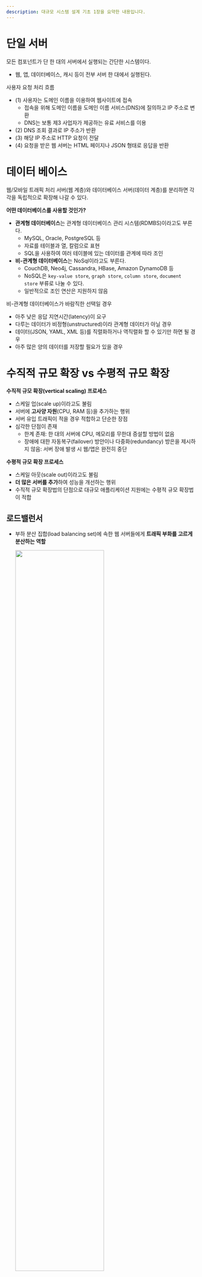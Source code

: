 ```yaml
---
description: 대규모 시스템 설계 기초 1장을 요약한 내용입니다.
---
```


# 단일 서버

모든 컴포넌트가 단 한 대의 서버에서 실행되는 간단한 시스템이다.
- 웹, 앱, 데이터베이스, 캐시 등이 전부 서버 한 대에서 실행된다.

사용자 요청 처리 흐름

- (1) 사용자는 도메인 이름을 이용하여 웹사이트에 접속
  - 접속을 위해 도메인 이름을 도메인 이름 서비스(DNS)에 질의하고 IP 주소로 변환
  - DNS는 보통 제3 사업자가 제공하는 유료 서비스를 이용
- (2) DNS 조회 결과로 IP 주소가 반환
- (3) 해당 IP 주소로 HTTP 요청이 전달
- (4) 요청을 받은 웹 서버는 HTML 페이지나 JSON 형태로 응답을 반환

# 데이터 베이스

웹/모바일 트래픽 처리 서버(웹 계층)와 데이터베이스 서버(데이터 계층)를 분리하면 각각을 독립적으로 확장해 나갈 수 있다.

**어떤 데이터베이스를 사용할 것인가?**

- **관계형 데이터베이스**는 관계형 데이터베이스 관리 시스템(RDMBS)이라고도 부른다.
  - MySQL, Oracle, PostgreSQL 등
  - 자료를 테이블과 열, 칼럼으로 표현
  - SQL을 사용하여 여러 테이블에 있는 데이터를 관계에 따라 조인
- **비-관계형 데이터베이스**는 NoSql이라고도 부른다.
  - CouchDB, Neo4j, Cassandra, HBase, Amazon DynamoDB 등
  - NoSQL은 `key-value store`, `graph store`, `column store`, `document store` 부류로 나눌 수 있다.
  - 일반적으로 조인 연산은 지원하지 않음

비-관계형 데이터베이스가 바람직한 선택일 경우
- 아주 낮은 응답 지연시간(latency)이 요구
- 다루는 데이터가 비정형(unstructured)이라 관계형 데이터가 아닐 경우
- 데이터(JSON, YAML, XML 등)를 직렬화하거나 역직렬화 할 수 있기만 하면 될 경우
- 아주 많은 양의 데이터를 저장할 필요가 있을 경우

# 수직적 규모 확장 vs 수평적 규모 확장

**수직적 규모 확장(vertical scaling) 프로세스**
- 스케일 업(scale up)이라고도 불림
- 서버에 **고사양 자원**(CPU, RAM 등)을 추가하는 행위
- 서버 유입 트래픽이 적을 경우 적합하고 단순한 장점
- 심각한 단점이 존재
  - 한계 존재: 한 대의 서버에 CPU, 메모리를 무한대 증설할 방법이 없음
  - 장애에 대한 자동복구(failover) 방안이나 다중화(redundancy) 방은을 제시하지 않음: 서버 장애 발생 시 웹/앱은 완전히 중단

**수평적 규모 확장 프로세스**
- 스케일 아웃(scale out)이라고도 불림
- **더 많은 서버를 추가**하여 성능을 개선하는 행위
- 수직적 규모 확장법의 단점으로 대규모 애플리케이션 지원에는 수평적 규모 확장법이 적합

## 로드밸런서
- 부하 분산 집합(load balancing set)에 속한 웹 서버들에게 **트래픽 부화를 고르게 분산하는 역할**

  <img src="../../.gitbook/assets/system-design-interview/load-balance.png" width="70%">

사용자는 로드밸런서의 `공개 IP 주소`(public IP address)로 접속
- 웹 서버는 클라이언트 접속을 직접 처리하지 않고 보안을 위해 서버 간 통신에는 `사설 IP 주소`(private IP address) 이용
- 사설 API 주소는 같은 네트워크에 속한 서버 사이의 통신에만 쓰일 수 있는 IP 주소
- 인터넷을 통한 접속은 불가

부하 분산 집합에 또 하나의 웹 서버를 추가하고 나면 **장애를 자동복구하지 못하는 문제(no failover)**는 해소
- 웹 계층의 가용성(availability)은 향상

## 데이터베이스 다중화

많은 데이터베이스 관리 시스템이 다중화를 지원한다.
- 보통 서버 사이에 master-slave 관계를 설정하고 **데이터 원본은 master 서버**에, **사본은 slave 서버**에 저장하는 방식
- **쓰기 연산은 master**에서만 지원(insert, delete, update)
- **slave** DB는 master DB로부터 그 사본을 전달받고, **읽기 연산만**을 지원
- 대부분의 애플리케이션은 읽기 연산의 비중이 쓰기 연산보다 훨씬 높아서 통상 slave DB 수가 주 데이터베이스의 수보다 많다.

데이터베이스를 다중화할 경우 얻을 수 있는 이득
- `더 나은 성능`: 모든 데이터 변경 연산은 master, 읽기 연산은 slave로 분산되어 병렬로 처리될 수 있는 질의 수가 늘어나므로 성능이 좋아진다.
- `안정성(reliability)`: 자연 재해 등으로 데이터베이스 서버 가운데 일부가 파괴되어도 데이터는 보존. (데이터를 지역적으로 떨어진 여러 장소에 다중화)
- `가용성(availability)`: 데이터를 여러 지역에 복제함으로 하나의 데이터베이스 서버에 장애가 발생하더라도 다른 서버에 있는 데이터를 가져와 계속 서비스.

로드밸런서와 데이터베이스 다중화를 고려한 설계안
- (1) 사용자는 DNS로부터 로드밸런서의 공개 IP 주소를 받는다.
- (2) 사용자는 해당 IP 주소를 사용해 로드밸런서에 접속.
- (3) HTTP 요청은 서버 1이나 서버 2로 전달
- (4) 웹 서버는 사용자의 데이터를 부 데이터베이스 서버에서 읽는다.
- (5) 웹 서버는 데이터 변경 연산(데이터 추가, 삭제, 갱신 연산 등)은 주 데이터베이스로 전달한다.

이제 응답시간(latency)을 개선해볼 순서다.
- 응답 시간은 캐시(cache)를 붙이고 정적 콘텐츠를 콘텐츠 전송 네트워크(Content Delivery Network, CDN)로 옮기면 개선할 수 있다.

# 캐시

캐시는 값비싼 연산 결과 또는 자주 참조되는 데이터를 메모리 안에 두고, 이후 요청이 보다 빨리 처리될 수 있도록 하는 저장소이다.
- 애플리케이션의 성능은 데이터베이스를 얼마나 자주 호출하느냐에 크게 좌우되는데, 캐시는 그런 문제를 완화할 수 있다.

**캐시 계층**
- **데이터가 잠시 보관되는 곳**으로 DB보다 훨씬 빠르다.
- 별도의 캐시 계층을 두면 **성능이 개선**될 뿐 아니라 **DB 부하를 줄일** 수 있고, **캐시 계층 규모를 독립적으로 확장**하는 것도 가능해 진다.
- 읽기 주도형 캐시 전략(read-through caching strategy)
  - 요청 받은 웹 서버는 캐시에 응답이 저장되어 있는지 확인
  - 저장되어 있다면 해당 데이터를 클라이언트에 반환하고, 없을 경우 DB 질의를 통해 데이터를 찾아 캐시에 저장한 뒤 클라이언트에 반환
- 이외에도 캐시할 데이터 종류, 크기, 액세스 패턴에 맞는 캐시 전략이 존재
  - [Caching Strategies and How to Choose the Right One](https://codeahoy.com/2017/08/11/caching-strategies-and-how-to-choose-the-right-one/)
- 캐시 서버는 일반적으로 널리 쓰이는 프로그래밍 언어로 API를 제공하므로 이용하는 방법이 간단하다.

**캐시 사용 시 유의할 점**

- 캐시는 어떤 상황에 바람직한가❓
  - 데이터 갱신은 자주 일어나지 않지만 **참조는 빈번하게 일어난다면 고려**해볼 만하다.
- 어떤 데이터를 캐시에 두어야 하는가❓
  - **캐시 데이터는 휘발성 메모리**에 두므로, 중요 데이터는 지속적 저장소(persistent data store)에 두어야 한다.
- 캐시에 보관된 데이터는 어떻게 만료되는가❓
  - 만료된 데이터는 캐시에서 삭제되고, **만료 정책이 없다면 데이터는 캐시에 계속 남게** 된다.
  - 만료 기간이 너무 짧으면 DB를 너무 자주 읽고, 너무 길면 원본가 차이가 날 가능성이 있다.
- 일관성은 어떻게 유지되는가❓
  - 저장소의 원본 갱신 연산과 캐시 갱신 연산이 **단일 트랜잭션으로 처리되지 않을 경우 일관성이 깨질** 수 있다.
  - 여러 지역에 걸쳐 시스템을 확장해 나가는 경우 캐시와 저장소 사이의 일관성 유지에 어려움 문제가 있다.
  - [Scaling Memcache at Facebook](https://www.usenix.org/system/files/conference/nsdi13/nsdi13-final170_update.pdf)
- 장애에는 어떻게 대처할 것인가❓
  - **캐시 서버를 한 대만 둘 경우 단일 장애 지점**(Single Point of Failure, SPOF)이 되어 버릴 수 있다.
    - 어떤 특정 지점에서의 장애가 전체 시스템의 동작을 중단시켜버릴 수 있는 경우.
  - SPOF를 피하려면 **여러 지역에 걸쳐 캐시 서버를 분산**시켜야 한다.
- 캐시 메모리는 얼마나 크게 잡을 것인가❓
  - 캐시 메모리가 너무 작으면 액세스 패턴에 따라 데이터가 너무 자주 캐시에서 밀려나버려(eviction) 캐시 성능이 떨어지게 된다.
  - **캐시 메모리를 과할당**(overprovision)하면 캐시에 보관될 데이터가 갑자기 늘어났을 때 생길 문제를 방지할 수 있다.
- 데이터 방출 정책은 무엇인가❓
  - 캐시가 꽉 차버리면 추가로 캐시에 데이터를 넣어야 할 경우 **기존 데이터를 내보내는 정책**
  - **LRU(Least Recently Used)** 정책이 가장 널리 쓰이는데 마지막으로 사용된 시점이 가장 오래된 데이터를 내보내는 정책이다.
  - **LFU(Least Frequently Used**, 사용된 빈도가 가장 낮은 데이터를 내보내는 정책), **FIFO(First In First Out**, 가장 먼저 캐시에 들어온 데이터를 가장 먼저 내보내는 정책)도 있다.





<figure><img src="../../.gitbook/assets/system-design-interview/structure.png" alt=""><figcaption></figcaption></figure>